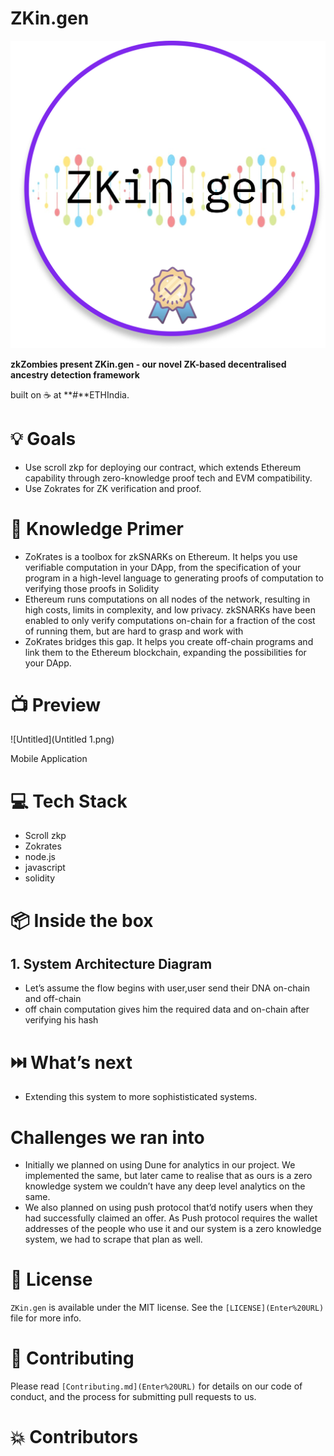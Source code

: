 # ZKin.gen

![Untitled](Untitled.png)

**zkZombies present ZKin.gen - our novel ZK-based decentralised ancestry detection framework**  

built on ☕ at **#**ETHIndia.
 

# 💡 Goals

- Use scroll zkp for deploying our contract, which extends Ethereum capability through zero-knowledge proof tech and EVM compatibility.
- Use Zokrates for ZK verification and proof.

# 🧠 Knowledge Primer

- ZoKrates is a toolbox for zkSNARKs on Ethereum. It helps you use verifiable computation in your DApp, from the specification of your program in a high-level language to generating proofs of computation to verifying those proofs in Solidity
- Ethereum runs computations on all nodes of the network, resulting in high costs, limits in complexity, and low privacy. zkSNARKs have been enabled to only verify computations on-chain for a fraction of the cost of running them, but are hard to grasp and work with
- ZoKrates bridges this gap. It helps you create off-chain programs and link them to the Ethereum blockchain, expanding the possibilities for your DApp.

# 📺 Preview

![Untitled](Untitled 1.png)

Mobile Application

# 💻 Tech Stack

- Scroll zkp
- Zokrates
- node.js
- javascript
- solidity

# 📦 Inside the box

## 1. System Architecture Diagram

- Let’s assume the flow begins with user,user send their DNA on-chain and off-chain
- off chain computation gives him the required data and on-chain after verifying his hash

## 

# ⏭️ What’s next

- Extending this system to more sophististicated systems.

# Challenges we ran into

- Initially we planned on using Dune for analytics in our project. We implemented the same, but later came to realise that as ours is a zero knowledge system we couldn’t have any deep level analytics on the same.
- We also planned on using push protocol that’d notify users when they had successfully claimed an offer. As Push protocol requires the wallet addresses of the people who use it and our system is a zero knowledge system, we had to scrape that plan as well.

# 📜 License

`ZKin.gen` is available under the MIT license. See the `[LICENSE](Enter%20URL)` file for more info.

# 🤝 Contributing

Please read `[Contributing.md](Enter%20URL)` for details on our code of conduct, and the process for submitting pull requests to us.

# 💥 Contributors

# 

##

